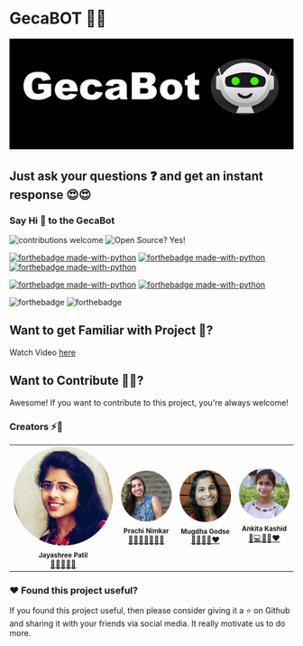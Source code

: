 # GecaBOT 🙋‍♀️

![Alt Text](./gecaBot-gif.gif)

## Just ask your questions ❓ and get an instant response 😍😍

### Say Hi 👋 to the GecaBot 


![contributions welcome](https://img.shields.io/badge/contributions-welcome-brightgreen.svg?style=flat)   ![Open Source? Yes!](https://badgen.net/badge/Open%20Source%20%3F/Yes%21/blue?icon=github)


[![forthebadge made-with-python](https://img.shields.io/badge/MADE%20WITH-RASA%20OPEN%20SOURCE%202.0-3edbf0)](https://www.python.org/)   [![forthebadge made-with-python](https://img.shields.io/badge/MADE%20WITH-python%203.6%203.7%203.8-3edbf0)](https://www.python.org/)  [![forthebadge made-with-python](https://img.shields.io/badge/MADE%20WITH-PyCharm%20Community%20Edition%202020.3.3-3edbf0)](https://www.python.org/)  


 [![forthebadge made-with-python](https://img.shields.io/badge/DEPLOY%20WITH-%09%20WampServer%203.2.3-ff8474)](https://www.python.org/)  [![forthebadge made-with-python](https://img.shields.io/badge/DEPLOY%20WITH-ngrok-ff8474)](https://www.python.org/)  
 


 
 
  ![forthebadge](https://forthebadge.com/images/badges/built-with-love.svg) ![forthebadge](https://forthebadge.com/images/badges/for-you.svg)

## Want to get Familiar with Project 🤗?
Watch Video [here](https://drive.google.com/file/d/1DFquCLAD2fAB_OMHIvd3_6KG9QDoJSIw/view?usp=sharing)

## Want to Contribute  🙋‍♂️?

Awesome! If you want to contribute to this project, you're always welcome! 

### Creators :zap::dizzy:
<table>
		<tr>
			<td align="center"><img src="./img/jay.png" height="auto" width="200" style="border-radius:50%;"></a><br/><sub><b>Jayashree Patil</b></sub><br/><a href="https://github.com/JAYASHREEPATIL">🧠🎯👨‍🎓✨</a></td>
		   <td align="center"><img src="./img/pra.png"  width=100px;"><br /><sub><b>Prachi Nimkar</b></sub><br/><a href="https://github.com/prachinimkar1">👩🏻‍💻🎯🧠🌸✨</a></td>
			<td align="center"><img src="./img/mug.png"  width=100px;"><br /><sub><b>Mugdha Godse</b></sub><br/><a href="https://github.com/MugdhaGodse">👩‍💻🌸🧠❤️</a></td>			
		<td align="center"><img src="./img/ank.png"  width=100px;"><br /><sub><b>Ankita Kashid</b></sub><br/><a href="https://github.com/ankita-kashid">🧠💻🚀🎯❤️</a></td>	
		</tr>
		
</table>

	

### ❤️ Found this project useful?
If you found this project useful, then please consider giving it a  ⭐  on Github and sharing it with your friends via social media. It really motivate us to do more.





